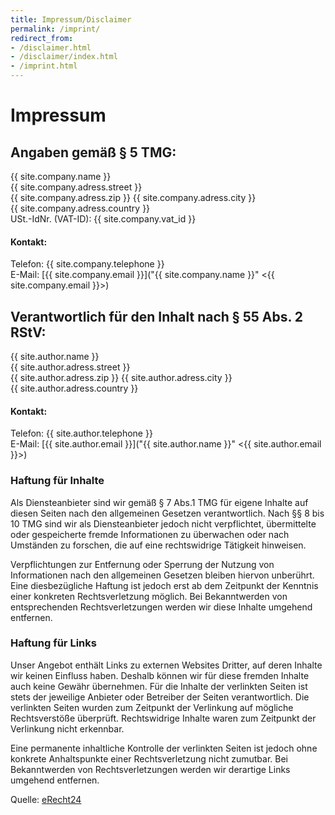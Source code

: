 ```yaml
---
title: Impressum/Disclaimer
permalink: /imprint/
redirect_from:
- /disclaimer.html
- /disclaimer/index.html
- /imprint.html
---
```


# Impressum

## Angaben gemäß § 5 TMG:

{{ site.company.name }}  
{{ site.company.adress.street }}  
{{ site.company.adress.zip }} {{ site.company.adress.city }}  
{{ site.company.adress.country }}  
USt.-IdNr. (VAT-ID): {{ site.company.vat_id }}

#### Kontakt:

Telefon: {{ site.company.telephone }}  
E-Mail: [{{ site.company.email }}]("{{ site.company.name }}" <{{ site.company.email }}>)

## Verantwortlich für den Inhalt nach § 55 Abs. 2 RStV:

{{ site.author.name }}  
{{ site.author.adress.street }}  
{{ site.author.adress.zip }} {{ site.author.adress.city }}  
{{ site.author.adress.country }}

#### Kontakt:

Telefon: {{ site.author.telephone }}  
E-Mail: [{{ site.author.email }}]("{{ site.author.name }}" <{{ site.author.email }}>)

### Haftung für Inhalte
Als Diensteanbieter sind wir gemäß § 7 Abs.1 TMG 
für eigene Inhalte auf diesen Seiten nach den allgemeinen Gesetzen verantwortlich.
Nach §§ 8 bis 10 TMG sind wir als Diensteanbieter jedoch nicht verpflichtet, 
übermittelte oder gespeicherte fremde Informationen zu überwachen oder nach Umständen zu forschen, 
die auf eine rechtswidrige Tätigkeit hinweisen.

Verpflichtungen zur Entfernung oder Sperrung der Nutzung von Informationen 
nach den allgemeinen Gesetzen bleiben hiervon unberührt. 
Eine diesbezügliche Haftung ist jedoch erst ab dem Zeitpunkt der Kenntnis einer konkreten Rechtsverletzung möglich. 
Bei Bekanntwerden von entsprechenden Rechtsverletzungen werden wir diese Inhalte umgehend entfernen.

### Haftung für Links
Unser Angebot enthält Links zu externen Websites Dritter, auf deren Inhalte wir keinen Einfluss haben. 
Deshalb können wir für diese fremden Inhalte auch keine Gewähr übernehmen. 
Für die Inhalte der verlinkten Seiten ist stets der jeweilige Anbieter oder Betreiber der Seiten verantwortlich. 
Die verlinkten Seiten wurden zum Zeitpunkt der Verlinkung auf mögliche Rechtsverstöße überprüft. 
Rechtswidrige Inhalte waren zum Zeitpunkt der Verlinkung nicht erkennbar.

Eine permanente inhaltliche Kontrolle der verlinkten Seiten 
ist jedoch ohne konkrete Anhaltspunkte einer Rechtsverletzung nicht zumutbar. 
Bei Bekanntwerden von Rechtsverletzungen werden wir derartige Links umgehend entfernen.

Quelle: [eRecht24](https://www.e-recht24.de/impressum-generator.html)
